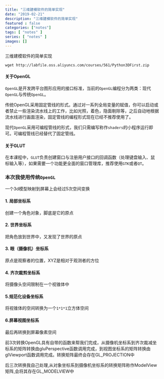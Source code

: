 ```yaml
---
title: "三维建模软件的简单实现"
date: "2019-02-21"
description: "三维建模软件的简单实现"
featured : false
categories: ["notes"]
tags: [ "notes" ]
series: [ "notes" ]
images: []
---
```



三维建模软件的简单实现

```
wget http://labfile.oss.aliyuncs.com/courses/561/Python3DFirst.zip
```



#### 关于OpenGL

`OpenGL`是开发跨平台图形应用的接口标准，当前的`OpenGL`编程分为两类：现代`OpenGL`与传统`OpenGL`。

传统OpenGL采用固定管线的形式。通过对一系列全局变量的赋值，你可以启动或者禁止一些渲染流水线上的工作，比如光照，着色，隐面剔除等，之后自动地根据流水线进行画面渲染，固定管线的编程形式现在已经不推荐使用了。

现代`OpenGL`采用可编程管线的形式，我们只需编写称作`shaders`的小程序运行即可。可编程管线已经替代了固定管线。

#### 关于GLUT

在本课程中，`GLUT`负责创建窗口与注册用户接口的回调函数（处理键盘输入、鼠标输入等），如果需要一个功能更全面的窗口管理库，推荐使用`GTK`或者`QT`。  



### 本次我使用传统`OpenGL`

一个3d模型映射到屏幕上会经过5次空间变换

#### 1. 局部坐标系

创建一个角色对象，脚底是它的原点

#### 2. 世界坐标系

把角色放到世界中，又发现了世界的原点

#### 3. 眼（摄像机）坐标系

原点是观察者的位置，XYZ是相对于观测者的方位

#### 4. 齐次裁剪坐标系

将摄像头空间限制在一个视锥体中

#### 5.规范化设备坐标系

将视锥体的空间转换为一个`1*1*1`立方体空间

#### 6.屏幕视图坐标系

最后再转换到屏幕像素空间


前3次转换OpenGL具有自带的函数来帮我们完成，从摄像机坐标系到齐次裁减坐标系的矩阵转换由gluPerspective函数调用完成，到视图坐标系的矩阵转换由glViewport函数调用完成。转换矩阵最终会存在GL_PROJECTION中

后三次转换我自己处理,从对象坐标系到摄像机坐标系的转换矩阵称作ModelView矩阵,会将其存在GL_MODELVIEW中


